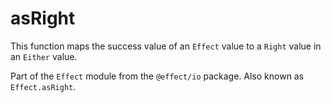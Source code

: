 # asRight

This function maps the success value of an `Effect` value to a `Right` value
in an `Either` value.

Part of the `Effect` module from the `@effect/io` package. Also known as `Effect.asRight`.

